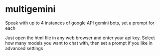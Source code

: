 # multigemini
Speak with up to 4 instances of google API gemini bots, set a prompt for each


Just open the html file in any web browser and enter your api key. Select how many models you want to chat with, then set a prompt if you like in advanced settings
